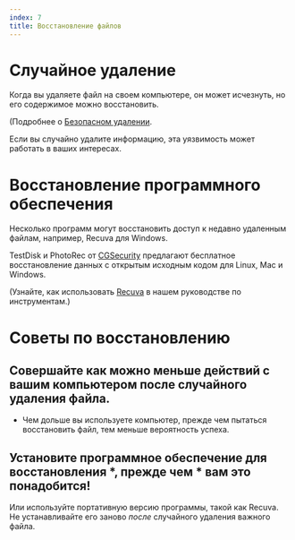 ```yaml
---
index: 7
title: Восстановление файлов
---
```

# Случайное удаление

Когда вы удаляете файл на своем компьютере, он может исчезнуть, но его содержимое можно восстановить.

(Подробнее о [Безопасном удалении](umbrella://information/safely-deleting).

Если вы случайно удалите информацию, эта уязвимость может работать в ваших интересах.

# Восстановление программного обеспечения

Несколько программ могут восстановить доступ к недавно удаленным файлам, например, Recuva для Windows.

TestDisk и PhotoRec от [CGSecurity](www.cgsecurity.org/) предлагают бесплатное восстановление данных с открытым исходным кодом для Linux, Mac и Windows.

(Узнайте, как использовать [Recuva](umbrella://tools/files/s_recuva.md) в нашем руководстве по инструментам.)

# Советы по восстановлению

## Совершайте как можно меньше действий с вашим компьютером после случайного удаления файла.

*   Чем дольше вы используете компьютер, прежде чем пытаться восстановить файл, тем меньше вероятность успеха.

## Установите программное обеспечение для восстановления *, прежде чем * вам это понадобится!

Или используйте портативную версию программы, такой как Recuva. Не устанавливайте его заново *после* случайного удаления важного файла.